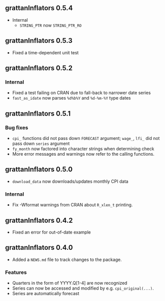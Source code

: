 ## grattanInflators 0.5.4

* Internal
  - `STRING_PTR` now `STRING_PTR_RO`

## grattanInflators 0.5.3

* Fixed a time-dependent unit test

## grattanInflators 0.5.2

### Internal

* Fixed a test failing on CRAN due to fall-back to narrower date series
* `fast_as_idate` now parses `%d%b%Y` and `%d-%m-%Y` type dates

## grattanInflators 0.5.1

### Bug fixes
* `cpi_` functions did not pass down `FORECAST` argument; `wage_`, `lfi_` did not
  pass down `series` argument
* `fy_month` now factored into character strings when determining check
* More error messages and warnings now refer to the calling functions.

## grattanInflators 0.5.0

* `download_data` now downloads/updates monthly CPI data

### Internal
* Fix -Wformat warnings from CRAN about `R_xlen_t` printing.

## grattanInflators 0.4.2

* Fixed an error for out-of-date example

## grattanInflators 0.4.0

* Added a `NEWS.md` file to track changes to the package.

### Features

* Quarters in the form of YYYY.Q[1-4] are now recognized
* Series can now be accessed and modified by e.g. `cpi_original(...)`.
* Series are automatically forecast

